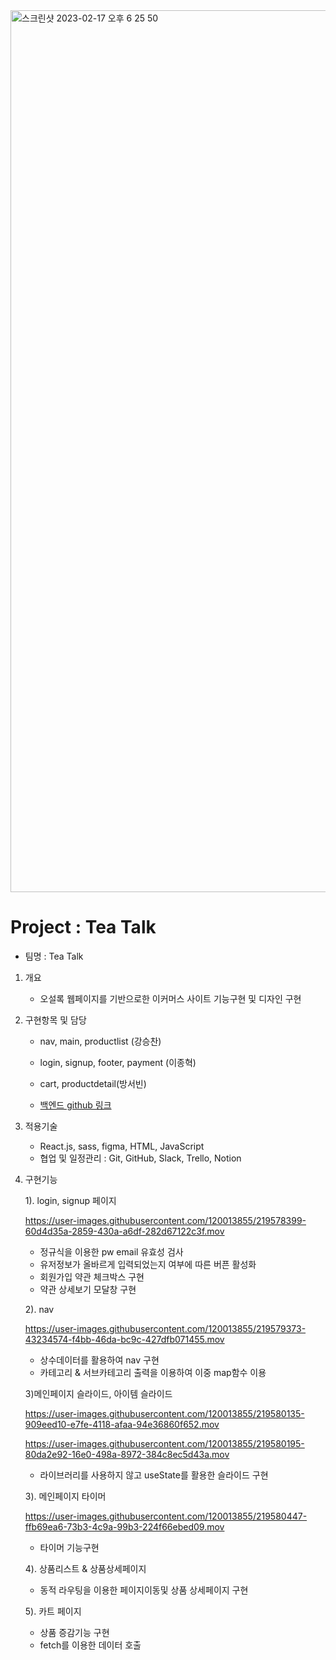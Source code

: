 <img width="1411" alt="스크린샷 2023-02-17 오후 6 25 50" src="https://user-images.githubusercontent.com/120013855/219605500-b22672c5-2fe2-4c10-b7fc-ec3b95b75b74.png">



# Project : Tea Talk

- 팀명 : Tea Talk

1. 개요
      
      - 오설록 웹페이지를 기반으로한 이커머스 사이트 기능구현 및 디자인 구현

2. 구현항목 및 담당

	- nav, main, productlist (강승찬)
        
	- login, signup, footer, payment (이종혁)
        
	- cart, productdetail(방서빈)

	- [백엔드 github 링크](https://github.com/wecode-bootcamp-korea/42-1st-TeaTalk-backend.git)
	
3. 적용기술
	- React.js, sass, figma, HTML, JavaScript
	- 협업 및 일정관리 : Git, GitHub, Slack, Trello, Notion

4. 구현기능

	1). login, signup 페이지
	
	https://user-images.githubusercontent.com/120013855/219578399-60d4d35a-2859-430a-a6df-282d67122c3f.mov

	- 정규식을 이용한 pw email 유효성 검사
	- 유저정보가 올바르게 입력되었는지 여부에 따른 버픈 활성화
	- 회원가입 약관 체크박스 구현
	- 약관 상세보기 모달창 구현
	
	2). nav
	
	https://user-images.githubusercontent.com/120013855/219579373-43234574-f4bb-46da-bc9c-427dfb071455.mov
	
	- 상수데이터를 활용하여 nav 구현
	- 카테고리 & 서브카테고리 출력을 이용하여 이중 map함수 이용
	
	3)메인페이지 슬라이드, 아이템 슬라이드
	
	https://user-images.githubusercontent.com/120013855/219580135-909eed10-e7fe-4118-afaa-94e36860f652.mov
	
	https://user-images.githubusercontent.com/120013855/219580195-80da2e92-16e0-498a-8972-384c8ec5d43a.mov

	- 라이브러리를 사용하지 않고 useState를 활용한 슬라이드 구현


	3). 메인페이지 타이머
	
	https://user-images.githubusercontent.com/120013855/219580447-ffb69ea6-73b3-4c9a-99b3-224f66ebed09.mov
	
	- 타이머 기능구현
	
	4). 상품리스트 & 상품상세페이지
	- 동적 라우팅을 이용한 페이지이동및 상품 상세페이지 구현
	
	5). 카트 페이지
	- 상품 증감기능 구현
	- fetch를 이용한 데이터 호출
	
